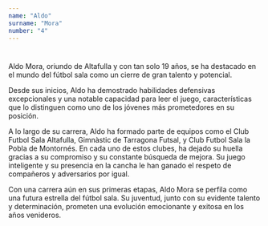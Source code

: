 ```yaml
---
name: "Aldo"
surname: "Mora"
number: "4"
---
```


#

Aldo Mora, oriundo de Altafulla y con tan solo 19 años, se ha destacado en el mundo del fútbol sala como un cierre de gran talento y potencial.

Desde sus inicios, Aldo ha demostrado habilidades defensivas excepcionales y una notable capacidad para leer el juego, características que lo distinguen como uno de los jóvenes más prometedores en su posición.

A lo largo de su carrera, Aldo ha formado parte de equipos como el Club Futbol Sala Altafulla, Gimnàstic de Tarragona Futsal, y Club Futbol Sala la Pobla de Montornés. En cada uno de estos clubes, ha dejado su huella gracias a su compromiso y su constante búsqueda de mejora. Su juego inteligente y su presencia en la cancha le han ganado el respeto de compañeros y adversarios por igual.

Con una carrera aún en sus primeras etapas, Aldo Mora se perfila como una futura estrella del fútbol sala. Su juventud, junto con su evidente talento y determinación, prometen una evolución emocionante y exitosa en los años venideros.
